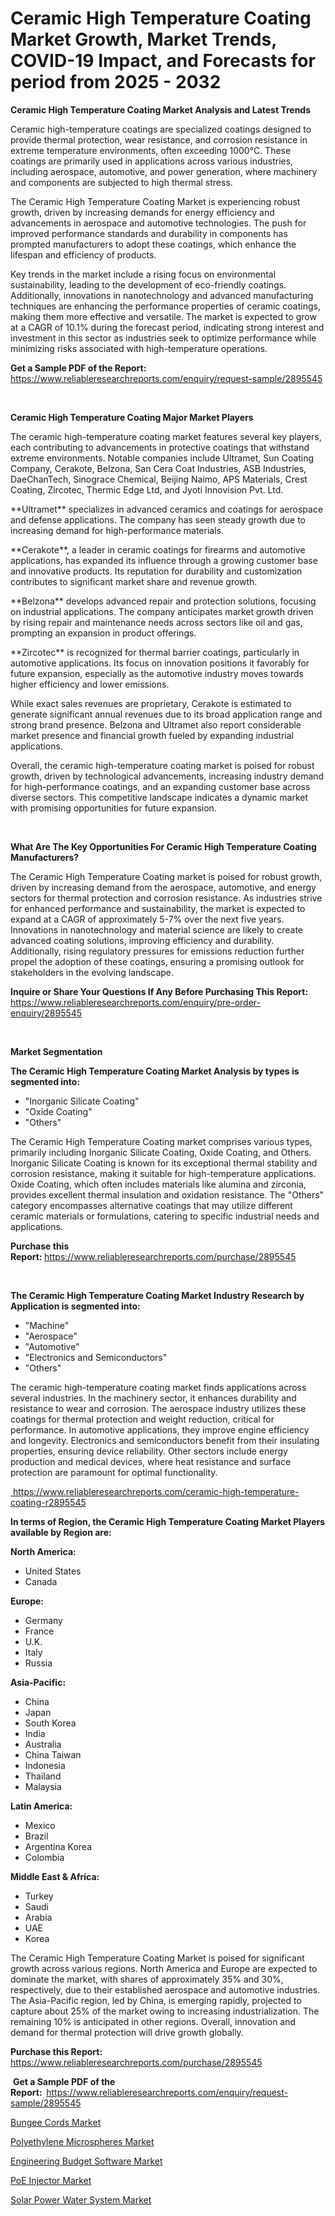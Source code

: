 <p><h1>Ceramic High Temperature Coating Market Growth, Market Trends, COVID-19 Impact, and Forecasts for period from 2025 - 2032</h1></p><p><strong>Ceramic High Temperature Coating Market Analysis and Latest Trends</strong></p>
<p><p>Ceramic high-temperature coatings are specialized coatings designed to provide thermal protection, wear resistance, and corrosion resistance in extreme temperature environments, often exceeding 1000°C. These coatings are primarily used in applications across various industries, including aerospace, automotive, and power generation, where machinery and components are subjected to high thermal stress.</p><p>The Ceramic High Temperature Coating Market is experiencing robust growth, driven by increasing demands for energy efficiency and advancements in aerospace and automotive technologies. The push for improved performance standards and durability in components has prompted manufacturers to adopt these coatings, which enhance the lifespan and efficiency of products.</p><p>Key trends in the market include a rising focus on environmental sustainability, leading to the development of eco-friendly coatings. Additionally, innovations in nanotechnology and advanced manufacturing techniques are enhancing the performance properties of ceramic coatings, making them more effective and versatile. The market is expected to grow at a CAGR of 10.1% during the forecast period, indicating strong interest and investment in this sector as industries seek to optimize performance while minimizing risks associated with high-temperature operations.</p></p>
<p><strong>Get a Sample PDF of the Report:&nbsp;</strong> <a href="https://www.reliableresearchreports.com/enquiry/request-sample/2895545?utm_campaign=16&utm_medium=2&utm_source=Github&utm_content=ia&utm_term=15032025&utm_id=ceramic-high-temperature-coating">https://www.reliableresearchreports.com/enquiry/request-sample/2895545</a></p>
<p>&nbsp;</p>
<p><strong>Ceramic High Temperature Coating Major Market Players</strong></p>
<p><p>The ceramic high-temperature coating market features several key players, each contributing to advancements in protective coatings that withstand extreme environments. Notable companies include Ultramet, Sun Coating Company, Cerakote, Belzona, San Cera Coat Industries, ASB Industries, DaeChanTech, Sinograce Chemical, Beijing Naimo, APS Materials, Crest Coating, Zircotec, Thermic Edge Ltd, and Jyoti Innovision Pvt. Ltd.</p><p>**Ultramet** specializes in advanced ceramics and coatings for aerospace and defense applications. The company has seen steady growth due to increasing demand for high-performance materials. </p><p>**Cerakote**, a leader in ceramic coatings for firearms and automotive applications, has expanded its influence through a growing customer base and innovative products. Its reputation for durability and customization contributes to significant market share and revenue growth.</p><p>**Belzona** develops advanced repair and protection solutions, focusing on industrial applications. The company anticipates market growth driven by rising repair and maintenance needs across sectors like oil and gas, prompting an expansion in product offerings.</p><p>**Zircotec** is recognized for thermal barrier coatings, particularly in automotive applications. Its focus on innovation positions it favorably for future expansion, especially as the automotive industry moves towards higher efficiency and lower emissions.</p><p>While exact sales revenues are proprietary, Cerakote is estimated to generate significant annual revenues due to its broad application range and strong brand presence. Belzona and Ultramet also report considerable market presence and financial growth fueled by expanding industrial applications.</p><p>Overall, the ceramic high-temperature coating market is poised for robust growth, driven by technological advancements, increasing industry demand for high-performance coatings, and an expanding customer base across diverse sectors. This competitive landscape indicates a dynamic market with promising opportunities for future expansion.</p></p>
<p>&nbsp;</p>
<p><strong>What Are The Key Opportunities For Ceramic High Temperature Coating Manufacturers?</strong></p>
<p><p>The Ceramic High Temperature Coating market is poised for robust growth, driven by increasing demand from the aerospace, automotive, and energy sectors for thermal protection and corrosion resistance. As industries strive for enhanced performance and sustainability, the market is expected to expand at a CAGR of approximately 5-7% over the next five years. Innovations in nanotechnology and material science are likely to create advanced coating solutions, improving efficiency and durability. Additionally, rising regulatory pressures for emissions reduction further propel the adoption of these coatings, ensuring a promising outlook for stakeholders in the evolving landscape.</p></p>
<p><strong>Inquire or Share Your Questions If Any Before Purchasing This Report:</strong> <a href="https://www.reliableresearchreports.com/enquiry/pre-order-enquiry/2895545?utm_campaign=16&utm_medium=2&utm_source=Github&utm_content=ia&utm_term=15032025&utm_id=ceramic-high-temperature-coating">https://www.reliableresearchreports.com/enquiry/pre-order-enquiry/2895545</a></p>
<p>&nbsp;</p>
<p><strong>Market Segmentation</strong></p>
<p><strong>The Ceramic High Temperature Coating Market Analysis by types is segmented into:</strong></p>
<p><ul><li>"Inorganic Silicate Coating"</li><li>"Oxide Coating"</li><li>"Others"</li></ul></p>
<p><p>The Ceramic High Temperature Coating market comprises various types, primarily including Inorganic Silicate Coating, Oxide Coating, and Others. Inorganic Silicate Coating is known for its exceptional thermal stability and corrosion resistance, making it suitable for high-temperature applications. Oxide Coating, which often includes materials like alumina and zirconia, provides excellent thermal insulation and oxidation resistance. The "Others" category encompasses alternative coatings that may utilize different ceramic materials or formulations, catering to specific industrial needs and applications.</p></p>
<p><strong>Purchase this Report:&nbsp;</strong><a href="https://www.reliableresearchreports.com/purchase/2895545?utm_campaign=16&utm_medium=2&utm_source=Github&utm_content=ia&utm_term=15032025&utm_id=ceramic-high-temperature-coating">https://www.reliableresearchreports.com/purchase/2895545</a></p>
<p>&nbsp;</p>
<p><strong>The Ceramic High Temperature Coating Market Industry Research by Application is segmented into:</strong></p>
<p><ul><li>"Machine"</li><li>"Aerospace"</li><li>"Automotive"</li><li>"Electronics and Semiconductors"</li><li>"Others"</li></ul></p>
<p><p>The ceramic high-temperature coating market finds applications across several industries. In the machinery sector, it enhances durability and resistance to wear and corrosion. The aerospace industry utilizes these coatings for thermal protection and weight reduction, critical for performance. In automotive applications, they improve engine efficiency and longevity. Electronics and semiconductors benefit from their insulating properties, ensuring device reliability. Other sectors include energy production and medical devices, where heat resistance and surface protection are paramount for optimal functionality.</p></p>
<p><a href="https://www.reliableresearchreports.com/ceramic-high-temperature-coating-r2895545?utm_campaign=16&utm_medium=2&utm_source=Github&utm_content=ia&utm_term=15032025&utm_id=ceramic-high-temperature-coating">&nbsp;https://www.reliableresearchreports.com/ceramic-high-temperature-coating-r2895545</a></p>
<p><strong>In terms of Region, the Ceramic High Temperature Coating Market Players available by Region are:</strong></p>
<p>
    <p> <strong> North America: </strong>
        <ul>
            <li>United States</li>
            <li>Canada</li>
        </ul>
        </p> 
    <p> <strong> Europe: </strong>
        <ul>
            <li>Germany</li>
            <li>France</li>
            <li>U.K.</li>
            <li>Italy</li>
            <li>Russia</li>
        </ul>
        </p> 
    <p> <strong> Asia-Pacific: </strong>
        <ul>
            <li>China</li>
            <li>Japan</li>
            <li>South Korea</li>
            <li>India</li>
            <li>Australia</li>
            <li>China Taiwan</li>
            <li>Indonesia</li>
            <li>Thailand</li>
            <li>Malaysia</li>
        </ul>
        </p> 
    <p> <strong> Latin America: </strong>
        <ul>
            <li>Mexico</li>
            <li>Brazil</li>
            <li>Argentina Korea</li>
            <li>Colombia</li>
        </ul>
        </p> 
    <p> <strong> Middle East & Africa: </strong>
        <ul>
            <li>Turkey</li>
            <li>Saudi</li>
            <li>Arabia</li>
            <li>UAE</li>
            <li>Korea</li>
        </ul>
    </p>
    </p>
<p><p>The Ceramic High Temperature Coating Market is poised for significant growth across various regions. North America and Europe are expected to dominate the market, with shares of approximately 35% and 30%, respectively, due to their established aerospace and automotive industries. The Asia-Pacific region, led by China, is emerging rapidly, projected to capture about 25% of the market owing to increasing industrialization. The remaining 10% is anticipated in other regions. Overall, innovation and demand for thermal protection will drive growth globally.</p></p>
<p><strong>Purchase this Report: </strong><a href="https://www.reliableresearchreports.com/purchase/2895545?utm_campaign=16&utm_medium=2&utm_source=Github&utm_content=ia&utm_term=15032025&utm_id=ceramic-high-temperature-coating">https://www.reliableresearchreports.com/purchase/2895545</a></p>
<p>&nbsp;<strong>Get a Sample PDF of the Report:&nbsp;&nbsp;</strong><a href="https://www.reliableresearchreports.com/enquiry/request-sample/2895545?utm_campaign=16&utm_medium=2&utm_source=Github&utm_content=ia&utm_term=15032025&utm_id=ceramic-high-temperature-coating">https://www.reliableresearchreports.com/enquiry/request-sample/2895545</a></p>
<p><strong></strong></p>
<p><p><a href="https://github.com/zhininzacher/Market-Research-Report-List-1/blob/main/bungee-cords-market.md?utm_campaign=16&utm_medium=2&utm_source=Github&utm_content=ia&utm_term=15032025&utm_id=ceramic-high-temperature-coating">Bungee Cords Market</a></p><p><a href="https://github.com/anesimazikpd/Market-Research-Report-List-1/blob/main/polyethylene-microspheres-market.md?utm_campaign=16&utm_medium=2&utm_source=Github&utm_content=ia&utm_term=15032025&utm_id=ceramic-high-temperature-coating">Polyethylene Microspheres Market</a></p><p><a href="https://github.com/sgroitrieu7f/Market-Research-Report-List-1/blob/main/engineering-budget-software-market.md?utm_campaign=16&utm_medium=2&utm_source=Github&utm_content=ia&utm_term=15032025&utm_id=ceramic-high-temperature-coating">Engineering Budget Software Market</a></p><p><a href="https://github.com/donsonjupa/Market-Research-Report-List-1/blob/main/poe-injector-market.md?utm_campaign=16&utm_medium=2&utm_source=Github&utm_content=ia&utm_term=15032025&utm_id=ceramic-high-temperature-coating">PoE Injector Market</a></p><p><a href="https://github.com/welidaeisya/Market-Research-Report-List-1/blob/main/solar-power-water-system-market.md?utm_campaign=16&utm_medium=2&utm_source=Github&utm_content=ia&utm_term=15032025&utm_id=ceramic-high-temperature-coating">Solar Power Water System Market</a></p></p>